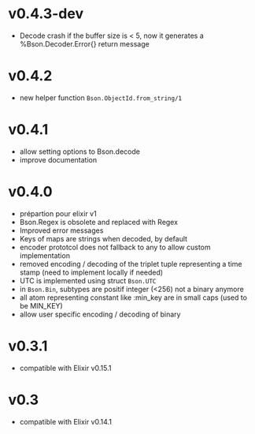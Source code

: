 # v0.4.3-dev
* Decode crash if the buffer size is < 5, now it generates a %Bson.Decoder.Error{} return message
# v0.4.2
* new helper function `Bson.ObjectId.from_string/1`
# v0.4.1
* allow setting options to Bson.decode
* improve documentation
# v0.4.0
* prépartion pour elixir v1
* Bson.Regex is obsolete and replaced with Regex
* Improved error messages
* Keys of maps are strings when decoded, by default
* encoder prototcol does not fallback to any to allow custom implementation
* removed encoding / decoding of the triplet tuple representing a time stamp (need to implement locally if needed)
* UTC is implemented using struct `Bson.UTC`
* in `Bson.Bin`, subtypes are positif integer (<256) not a binary anymore
* all atom representing constant like :min_key are in small caps (used to be MIN_KEY)
* allow user specific encoding / decoding of binary
# v0.3.1
* compatible with Elixir v0.15.1
# v0.3
* compatible with Elixir v0.14.1
